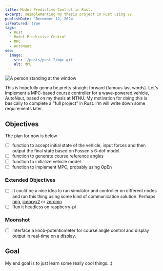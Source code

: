 ```yaml
---
title: Model Predictive Control in Rust.
excerpt: Reimplementing my thesis project in Rust using ??.
publishDate: 'December 12, 2024'
isFeatured: true
tags:
  - Rust
  - Model Predictive Control
  - MPC
  - AutoNaut
seo:
  image:
    src: '/posts/post-2/mpc.gif'
    alt: MPC
---
```


![A person standing at the window](/posts/post-2/mpc.gif)

This is hopefully gonna be pretty straight forward (famous last words). Let's implement a MPC-based course controller for a wave-powered vehicle, AutoNaut, based on my thesis at NTNU. My motivation for doing this is basically to complete a "full project" in Rust. I'm will write down some requirements later. 

## Objectives 
The plan for now is below

- [ ] function to accept initial state of the vehicle, input forces and then output the final state based on Fossen's 6-dof model.
- [ ] function to generate course reference angles
- [ ] function to initialize vehicle model
- [ ] function to implement MPC, probably using OpEn

### Extended Objectives
- [ ] It could be a nice idea to run simulator and controller on different nodes and run this thing using some kind of communication solution. Perhaps [nng](https://docs.rs/nng/latest/nng/), [iceoryx2](https://github.com/eclipse-iceoryx/iceoryx2) or [zeromq](https://github.com/zeromq/zmq.rs)
- [ ] Run it headless on raspberry-pi

### Moonshot
- [ ] Interface a knob-potentiometer for course angle control and display output in real-time on a display.

## Goal
My end goal is to just learn some really cool things. :)